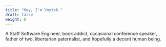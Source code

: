 ```yaml
---
title: "Hey, I'm Voytek."
draft: false
weight: 0
---
```


A Staff Software Engineer, book addict, occasional conference speaker, father of two, libertarian paternalist, and hopefully a decent human being.
